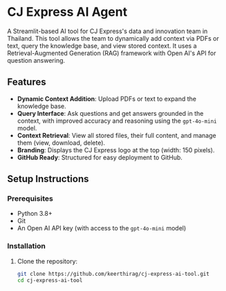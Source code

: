 # CJ Express AI Agent

A Streamlit-based AI tool for CJ Express's data and innovation team in Thailand. This tool allows the team to dynamically add context via PDFs or text, query the knowledge base, and view stored context. It uses a Retrieval-Augmented Generation (RAG) framework with Open AI's API for question answering.

## Features
- **Dynamic Context Addition**: Upload PDFs or text to expand the knowledge base.
- **Query Interface**: Ask questions and get answers grounded in the context, with improved accuracy and reasoning using the `gpt-4o-mini` model.
- **Context Retrieval**: View all stored files, their full content, and manage them (view, download, delete).
- **Branding**: Displays the CJ Express logo at the top (width: 150 pixels).
- **GitHub Ready**: Structured for easy deployment to GitHub.

## Setup Instructions

### Prerequisites
- Python 3.8+
- Git
- An Open AI API key (with access to the `gpt-4o-mini` model)

### Installation
1. Clone the repository:
   ```bash
   git clone https://github.com/keerthirag/cj-express-ai-tool.git
   cd cj-express-ai-tool